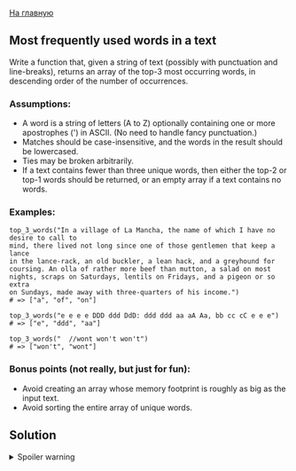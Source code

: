 [На главную](https://github.com/svgaryaev/codewars)

## Most frequently used words in a text

Write a function that, given a string of text (possibly with punctuation and line-breaks), returns an array of the top-3 most occurring words, in descending order of the number of occurrences.

### Assumptions:

- A word is a string of letters (A to Z) optionally containing one or more apostrophes (') in ASCII. (No need to handle fancy punctuation.)
- Matches should be case-insensitive, and the words in the result should be lowercased.
- Ties may be broken arbitrarily.
- If a text contains fewer than three unique words, then either the top-2 or top-1 words should be returned, or an empty array if a text contains no words.

### Examples:

```
top_3_words("In a village of La Mancha, the name of which I have no desire to call to
mind, there lived not long since one of those gentlemen that keep a lance
in the lance-rack, an old buckler, a lean hack, and a greyhound for
coursing. An olla of rather more beef than mutton, a salad on most
nights, scraps on Saturdays, lentils on Fridays, and a pigeon or so extra
on Sundays, made away with three-quarters of his income.")
# => ["a", "of", "on"]

top_3_words("e e e e DDD ddd DdD: ddd ddd aa aA Aa, bb cc cC e e e")
# => ["e", "ddd", "aa"]

top_3_words("  //wont won't won't")
# => ["won't", "wont"]
```

### Bonus points (not really, but just for fun):

- Avoid creating an array whose memory footprint is roughly as big as the input text.
- Avoid sorting the entire array of unique words.

## Solution

<details>
<summary>Spoiler warning</summary>

```js
function topThreeWords(text) {
    const words = {};
    text.toLowerCase()
        .replace(/(\w[\w']*)/g, match => {
            words[match] ? words[match] += 1 : words[match] = 1;
        })
    return Object.entries(words).sort((a, b) => b[1] - a[1]).map(a => a[0]).slice(0, 3);
}
```

```js
function topThreeWords(text) {
    const obj = text
        .toLowerCase()
        .replace(/[.,:/]| '/g,'')
        .split(/[ \n]/)
        .filter(word => word && word.length > 0)
        .reduce((obj, word) => {
            obj[word] ? obj[word] += 1 : obj[word] = 1;
            return obj;
        }, {});
    return Object.entries(obj).sort((a, b) => b[1] - a[1]).map(entry => entry[0]).slice(0, 3);
}
```

</details>
